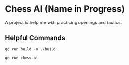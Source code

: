 # Chess AI (Name in Progress) #

A project to help me with practicing openings and tactics.
## Helpful Commands ##
``go run build -o ./build``

``go run chess-ai``